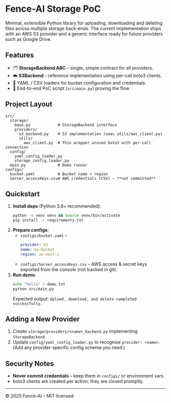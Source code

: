 # Fence-AI Storage PoC

Minimal, extensible Python library for uploading, downloading and deleting files
across multiple storage back-ends.  The current implementation ships with an
AWS S3 provider and a generic interface ready for future providers such as
Google Drive.

## Features
* 🗂  **StorageBackend ABC** – single, simple contract for all providers.
* ☁️  **S3Backend** – reference implementation using per-call boto3 clients.
* 📄  YAML / CSV loaders for bucket configuration and credentials.
* 🏃  End-to-end PoC script (`src/main.py`) proving the flow.

## Project Layout
```
src/
  storage/
    base.py            # StorageBackend interface
    providers/
      s3_backend.py    # S3 implementation (uses utils/aws_client.py)
      utils/
        aws_client.py  # Thin wrapper around boto3 with per-call connection
  config/
    yaml_config_loader.py
    storage_config_loader.py
  main.py              # Demo runner
configs/
  bucket.yaml          # Bucket name + region
  Server_accessKeys.csv# AWS credentials (CSV) – **not committed**
```

## Quickstart
1.  **Install deps** (Python 3.8+ recommended):
    ```bash
    python -m venv venv && source venv/bin/activate
    pip install -r requirements.txt
    ```
2.  **Prepare configs**:
    * `configs/bucket.yaml` –
      ```yaml
      provider: s3
      name: my-bucket
      region: us-east-1
      ```
    * `configs/Server_accessKeys.csv` – AWS access & secret keys exported from
      the console (not tracked in git).
3.  **Run demo**:
    ```bash
    echo "hello" > demo.txt
    python src/main.py
    ```
    Expected output: `Upload, download, and delete completed successfully.`

## Adding a New Provider
1. Create `storage/providers/<name>_backend.py` implementing `StorageBackend`.
2. Update `config/yaml_config_loader.py` to recognise `provider: <name>`.  
   (Add any provider-specific config schema you need.)

## Security Notes
* **Never commit credentials** – keep them in `configs/` or environment vars.
* boto3 clients are created per action; they are closed promptly.

---
© 2025 Fence-AI – MIT licensed
